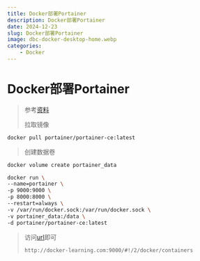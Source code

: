 ```yaml
---
title: Docker部署Portainer
description: Docker部署Portainer
date: 2024-12-23
slug: Docker部署Portainer
image: dbc-docker-desktop-home.webp
categories:
    - Docker
---
```

# Docker部署Portainer

> 参考[资料](https://blog.csdn.net/jks212454/article/details/130828096)
>
> 拉取镜像

```sh
docker pull portainer/portainer-ce:latest
```

> 创建数据卷

```sh
docker volume create portainer_data
```

```sh
docker run \
--name=portainer \
-p 9000:9000 \
-p 8000:8000 \
--restart=always \
-v /var/run/docker.sock:/var/run/docker.sock \
-v portainer_data:/data \
-d portainer/portainer-ce:latest
```

> 访问[url](http://docker-learning.com:9000/#!/2/docker/containers)即可
>
> `http://docker-learning.com:9000/#!/2/docker/containers`

